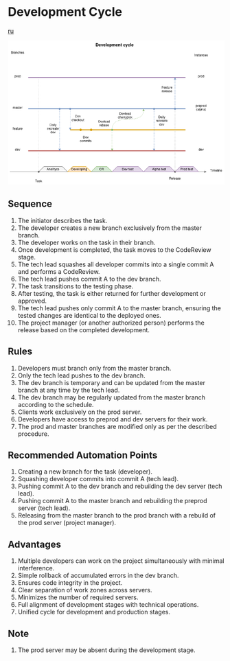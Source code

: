 # Development Cycle

[ru](../ru/README.md)

![Development Cycle](https://github.com/johnthesmith/scraps/blob/main/images/development_cycle.png)

## Sequence
1. The initiator describes the task.
2. The developer creates a new branch exclusively from the master branch.
3. The developer works on the task in their branch.
4. Once development is completed, the task moves to the CodeReview stage.
5. The tech lead squashes all developer commits into a single commit A and performs a CodeReview.
6. The tech lead pushes commit A to the dev branch.
7. The task transitions to the testing phase.
8. After testing, the task is either returned for further development or approved.
9. The tech lead pushes only commit A to the master branch, ensuring the tested changes are identical to the deployed ones.
10. The project manager (or another authorized person) performs the release based on the completed development.

## Rules
1. Developers must branch only from the master branch.
2. Only the tech lead pushes to the dev branch.
3. The dev branch is temporary and can be updated from the master branch at any time by the tech lead.
4. The dev branch may be regularly updated from the master branch according to the schedule.
5. Clients work exclusively on the prod server.
6. Developers have access to preprod and dev servers for their work.
7. The prod and master branches are modified only as per the described procedure.

## Recommended Automation Points
1. Creating a new branch for the task (developer).
2. Squashing developer commits into commit A (tech lead).
3. Pushing commit A to the dev branch and rebuilding the dev server (tech lead).
4. Pushing commit A to the master branch and rebuilding the preprod server (tech lead).
5. Releasing from the master branch to the prod branch with a rebuild of the prod server (project manager).

## Advantages
1. Multiple developers can work on the project simultaneously with minimal interference.
2. Simple rollback of accumulated errors in the dev branch.
3. Ensures code integrity in the project.
4. Clear separation of work zones across servers.
5. Minimizes the number of required servers.
6. Full alignment of development stages with technical operations.
7. Unified cycle for development and production stages.

## Note
1. The prod server may be absent during the development stage.
